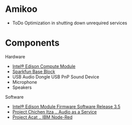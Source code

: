 # Amikoo

- ToDo Optimization in shutting down unrequired services

# Components

Hardware

- [Intel® Edison Compute Module](https://www.sparkfun.com/products/13024)
- [Sparkfun Base Block](https://www.sparkfun.com/products/13045)
- USB Audio Dongle USB PnP Sound Device
- Microphone
- Speakers

Software

- [Intel® Edison Module Firmware Software Release 3.5](https://software.intel.com/en-us/iot/hardware/edison/downloads)
- [Project Chichen Itza .. Audio as a Service](https://theiotlearninginitiative.gitbooks.io/codelabs/content/ChichenItza/documentation/ChichenItza.html)
- [Project Acat .. IBM Node-Red](https://theiotlearninginitiative.gitbooks.io/codelabs/content/Gods/Acat/documentation/Acat.html)
